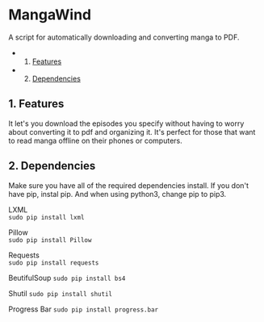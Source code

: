 # MangaWind  

A script for automatically downloading and converting manga to PDF.  

<!-- vscode-markdown-toc -->
* 1. [Features](#Features)
* 2. [Dependencies](#Dependencies)

<!-- vscode-markdown-toc-config
	numbering=true
	autoSave=true
	/vscode-markdown-toc-config -->
<!-- /vscode-markdown-toc -->  

##  1. <a name='Features'></a>Features  
It let's you download the episodes you specify without having to worry about converting it to pdf and organizing it. It's perfect for those that want to read manga offline on their phones or computers.

##  2. <a name='Dependencies'></a>Dependencies  
Make sure you have all of the required dependencies install. 
If you don't have pip, instal pip. And when using python3, change pip to pip3.

LXML  
`sudo pip install lxml`  

Pillow  
`sudo pip install Pillow`  

Requests  
`sudo pip install requests`  

BeutifulSoup
`sudo pip install bs4`

Shutil
`sudo pip install shutil`

Progress Bar
`sudo pip install progress.bar`
